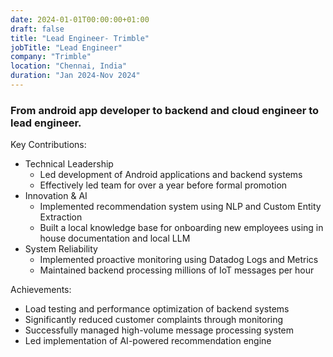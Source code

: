 ```yaml
---
date: 2024-01-01T00:00:00+01:00
draft: false
title: "Lead Engineer- Trimble"
jobTitle: "Lead Engineer"
company: "Trimble"
location: "Chennai, India"
duration: "Jan 2024-Nov 2024"
---
```


### From android app developer to backend and cloud engineer to lead engineer. 

Key Contributions:
- Technical Leadership
  * Led development of Android applications and backend systems
  * Effectively led team for over a year before formal promotion
- Innovation & AI
  * Implemented recommendation system using NLP and Custom Entity Extraction
  * Built a local knowledge base for onboarding new employees using in house documentation and local LLM
- System Reliability
  * Implemented proactive monitoring using Datadog Logs and Metrics
  * Maintained backend processing millions of IoT messages per hour

Achievements:
- Load testing and performance optimization of backend systems
- Significantly reduced customer complaints through monitoring
- Successfully managed high-volume message processing system
- Led implementation of AI-powered recommendation engine
